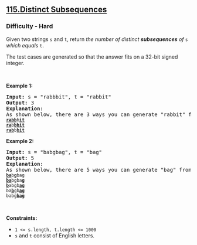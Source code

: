 
<h2></h2>
<h2><a href="https://leetcode.com/problems/distinct-subsequences/" target="_blank">115.Distinct Subsequences</a></h2>
<h3>Difficulty - Hard</h3>

<p>Given two strings <code>s</code> and <code>t</code>, return <em>the number of distinct</em> <span data-keyword="subsequence-string"><strong><em>subsequences</em></strong></span><em> of </em><code>s</code><em> which equals </em><code>t</code>.</p>

<p>The test cases are generated so that the answer fits on a 32-bit signed integer.</p>

<p>&nbsp;</p>
<p><strong class="example">Example 1:</strong></p>

<pre>
<strong>Input:</strong> s = &quot;rabbbit&quot;, t = &quot;rabbit&quot;
<strong>Output:</strong> 3
<strong>Explanation:</strong>
As shown below, there are 3 ways you can generate &quot;rabbit&quot; from s.
<code><strong><u>rabb</u></strong>b<strong><u>it</u></strong></code>
<code><strong><u>ra</u></strong>b<strong><u>bbit</u></strong></code>
<code><strong><u>rab</u></strong>b<strong><u>bit</u></strong></code>
</pre>

<p><strong class="example">Example 2:</strong></p>

<pre>
<strong>Input:</strong> s = &quot;babgbag&quot;, t = &quot;bag&quot;
<strong>Output:</strong> 5
<strong>Explanation:</strong>
As shown below, there are 5 ways you can generate &quot;bag&quot; from s.
<code><strong><u>ba</u></strong>b<u><strong>g</strong></u>bag</code>
<code><strong><u>ba</u></strong>bgba<strong><u>g</u></strong></code>
<code><u><strong>b</strong></u>abgb<strong><u>ag</u></strong></code>
<code>ba<u><strong>b</strong></u>gb<u><strong>ag</strong></u></code>
<code>babg<strong><u>bag</u></strong></code></pre>

<p>&nbsp;</p>
<p><strong>Constraints:</strong></p>

<ul>
	<li><code>1 &lt;= s.length, t.length &lt;= 1000</code></li>
	<li><code>s</code> and <code>t</code> consist of English letters.</li>
</ul>

